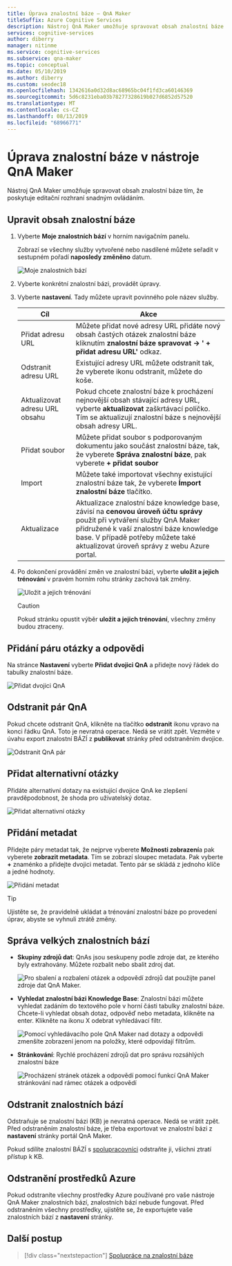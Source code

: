 ```yaml
---
title: Úprava znalostní báze – QnA Maker
titleSuffix: Azure Cognitive Services
description: Nástroj QnA Maker umožňuje spravovat obsah znalostní báze tím, že poskytuje editační rozhraní snadným ovládáním.
services: cognitive-services
author: diberry
manager: nitinme
ms.service: cognitive-services
ms.subservice: qna-maker
ms.topic: conceptual
ms.date: 05/10/2019
ms.author: diberry
ms.custom: seodec18
ms.openlocfilehash: 1342616a0d32d8ac68965bc04f1fd3ca60146369
ms.sourcegitcommit: 5d6c8231eba03b78277328619b027d6852d57520
ms.translationtype: MT
ms.contentlocale: cs-CZ
ms.lasthandoff: 08/13/2019
ms.locfileid: "68966771"
---
```

# <a name="edit-a-knowledge-base-in-qna-maker"></a>Úprava znalostní báze v nástroje QnA Maker

Nástroj QnA Maker umožňuje spravovat obsah znalostní báze tím, že poskytuje editační rozhraní snadným ovládáním.

<a name="add-datasource"></a>

## <a name="edit-your-knowledge-base-content"></a>Upravit obsah znalostní báze

1.  Vyberte **Moje znalostních bází** v horním navigačním panelu. 

    Zobrazí se všechny služby vytvořené nebo nasdílené můžete seřadit v sestupném pořadí **naposledy změněno** datum.

    ![Moje znalostních bází](../media/qnamaker-how-to-edit-kb/my-kbs.png)

1. Vyberte konkrétní znalostní bázi, provádět úpravy.
 
1. Vyberte **nastavení**. Tady můžete upravit povinného pole název služby.
  
    |Cíl|Akce|
    |--|--|
    |Přidat adresu URL|Můžete přidat nové adresy URL přidáte nový obsah častých otázek znalostní báze kliknutím **znalostní báze spravovat -> ' + přidat adresu URL'** odkaz.|
    |Odstranit adresu URL|Existující adresy URL můžete odstranit tak, že vyberete ikonu odstranit, můžete do koše.|
    |Aktualizovat adresu URL obsahu|Pokud chcete znalostní báze k procházení nejnovější obsah stávající adresy URL, vyberte **aktualizovat** zaškrtávací políčko. Tím se aktualizují znalostní báze s nejnovější obsah adresy URL.|
    |Přidat soubor|Můžete přidat soubor s podporovaným dokumentu jako součást znalostní báze, tak, že vyberete **Správa znalostní báze**, pak vyberete **+ přidat soubor**|
    |Import|Můžete také importovat všechny existující znalostní báze tak, že vyberete **Ímport znalostní báze** tlačítko. |
    |Aktualizace|Aktualizace znalostní báze knowledge base, závisí na **cenovou úroveň účtu správy** použit při vytváření služby QnA Maker přidružené k vaší znalostní báze knowledge base. V případě potřeby můžete také aktualizovat úroveň správy z webu Azure portal.

1. Po dokončení provádění změn ve znalostní bázi, vyberte **uložit a jejich trénování** v pravém horním rohu stránky zachová tak změny.    

    ![Uložit a jejich trénování](../media/qnamaker-how-to-edit-kb/save-and-train.png)

    >[!CAUTION]
    >Pokud stránku opustit výběr **uložit a jejich trénování**, všechny změny budou ztraceny.

## <a name="add-a-qna-pair"></a>Přidání páru otázky a odpovědi

Na stránce **Nastavení** vyberte **Přidat dvojici QnA** a přidejte nový řádek do tabulky znalostní báze.

![Přidat dvojici QnA](../media/qnamaker-how-to-edit-kb/add-qnapair.png)

## <a name="delete-a-qna-pair"></a>Odstranit pár QnA

Pokud chcete odstranit QnA, klikněte na tlačítko **odstranit** ikonu vpravo na konci řádku QnA. Toto je nevratná operace. Nedá se vrátit zpět. Vezměte v úvahu export znalostní BÁZÍ z **publikovat** stránky před odstraněním dvojice. 

![Odstranit QnA pár](../media/qnamaker-how-to-edit-kb/delete-qnapair.png)

## <a name="add-alternate-questions"></a>Přidat alternativní otázky

Přidáte alternativní dotazy na existující dvojice QnA ke zlepšení pravděpodobnost, že shoda pro uživatelský dotaz.

![Přidat alternativní otázky](../media/qnamaker-how-to-edit-kb/add-alternate-question.png)

## <a name="add-metadata"></a>Přidání metadat

Přidejte páry metadat tak, že nejprve vyberete **Možnosti zobrazení**a pak vyberete **zobrazit metadata**. Tím se zobrazí sloupec metadata. Pak vyberte **+** znaménko a přidejte dvojici metadat. Tento pár se skládá z jednoho klíče a jedné hodnoty.

![Přidání metadat](../media/qnamaker-how-to-edit-kb/add-metadata.png)

> [!TIP]
> Ujistěte se, že pravidelně ukládat a trénování znalostní báze po provedení úprav, abyste se vyhnuli ztrátě změny.

## <a name="manage-large-knowledge-bases"></a>Správa velkých znalostních bází

* **Skupiny zdrojů dat**: QnAs jsou seskupeny podle zdroje dat, ze kterého byly extrahovány. Můžete rozbalit nebo sbalit zdroj dat.

    ![Pro sbalení a rozbalení otázek a odpovědí zdrojů dat použijte panel zdroje dat QnA Maker.](../media/qnamaker-how-to-edit-kb/data-source-grouping.png)

* **Vyhledat znalostní bázi Knowledge Base**: Znalostní bázi můžete vyhledat zadáním do textového pole v horní části tabulky znalostní báze. Chcete-li vyhledat obsah dotaz, odpověď nebo metadata, klikněte na enter. Klikněte na ikonu X odebrat vyhledávací filtr.

    ![Pomocí vyhledávacího pole QnA Maker nad dotazy a odpovědi zmenšíte zobrazení jenom na položky, které odpovídají filtrům.](../media/qnamaker-how-to-edit-kb/search-paginate-group.png)

* **Stránkování**: Rychlé procházení zdrojů dat pro správu rozsáhlých znalostní báze

    ![Procházení stránek otázek a odpovědí pomocí funkcí QnA Maker stránkování nad rámec otázek a odpovědí](../media/qnamaker-how-to-edit-kb/pagination.png)

## <a name="delete-knowledge-bases"></a>Odstranit znalostních bází

Odstraňuje se znalostní bázi (KB) je nevratná operace. Nedá se vrátit zpět. Před odstraněním znalostní báze, je třeba exportovat ve znalostní bázi z **nastavení** stránky portál QnA Maker. 

Pokud sdílíte znalostní BÁZÍ s [spolupracovníci](collaborate-knowledge-base.md) odstraňte ji, všichni ztratí přístup k KB. 

## <a name="delete-azure-resources"></a>Odstranění prostředků Azure 

Pokud odstraníte všechny prostředky Azure používané pro vaše nástroje QnA Maker znalostních bází, znalostních bází nebude fungovat. Před odstraněním všechny prostředky, ujistěte se, že exportujete vaše znalostních bází z **nastavení** stránky. 

## <a name="next-steps"></a>Další postup

> [!div class="nextstepaction"]
> [Spolupráce na znalostní báze](./collaborate-knowledge-base.md)
